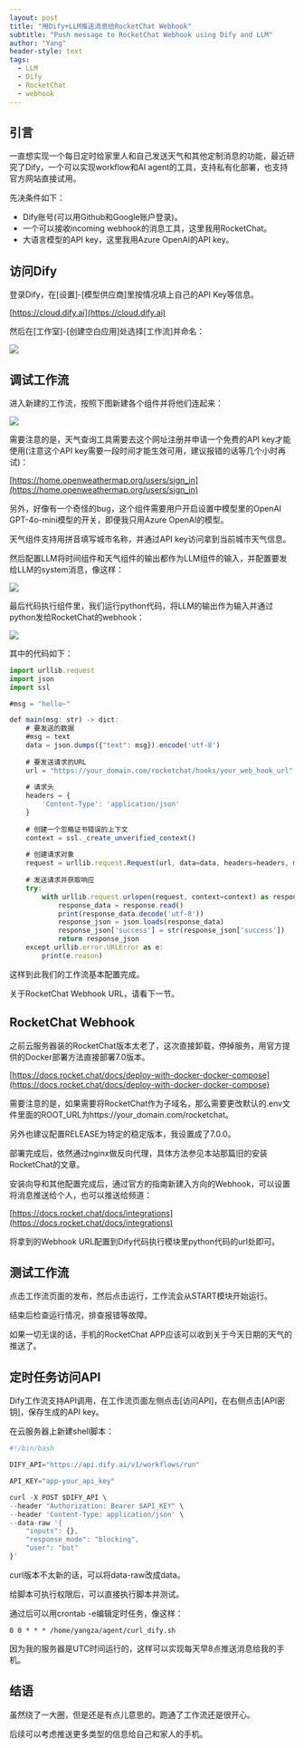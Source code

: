 ```yaml
---
layout: post
title: "用Dify+LLM推送消息给RocketChat Webhook"
subtitle: "Push message to RocketChat Webhook using Dify and LLM"
author: "Yang"
header-style: text
tags:
  - LLM
  - Dify
  - RocketChat
  - webhook
---
```



引言
--

一直想实现一个每日定时给家里人和自己发送天气和其他定制消息的功能，最近研究了Dify，一个可以实现workflow和AI agent的工具，支持私有化部署，也支持官方网站直接试用。

先决条件如下：

* Dify账号(可以用Github和Google账户登录)。
* 一个可以接收incoming webhook的消息工具，这里我用RocketChat。
* 大语言模型的API key，这里我用Azure OpenAI的API key。


访问Dify
--

登录Dify，在[设置]-[模型供应商]里按情况填上自己的API Key等信息。

[https://cloud.dify.ai](https://cloud.dify.ai)

然后在[工作室]-[创建空白应用]处选择[工作流]并命名：

![]({{site.url}}/img/in-post/post-dify/d1.jpg)


调试工作流
--

进入新建的工作流，按照下图新建各个组件并将他们连起来：

![]({{site.url}}/img/in-post/post-dify/d2.jpg)

需要注意的是，天气查询工具需要去这个网址注册并申请一个免费的API key才能使用(注意这个API key需要一段时间才能生效可用，建议报错的话等几个小时再试)：

[https://home.openweathermap.org/users/sign_in](https://home.openweathermap.org/users/sign_in)

另外，好像有一个奇怪的bug，这个组件需要用户开启设置中模型里的OpenAI GPT-4o-mini模型的开关，即便我只用Azure OpenAI的模型。

天气组件支持用拼音填写城市名称，并通过API key访问拿到当前城市天气信息。

然后配置LLM将时间组件和天气组件的输出都作为LLM组件的输入，并配置要发给LLM的system消息，像这样：

![]({{site.url}}/img/in-post/post-dify/d3.jpg)

最后代码执行组件里，我们运行python代码，将LLM的输出作为输入并通过python发给RocketChat的webhook：

![]({{site.url}}/img/in-post/post-dify/d4.jpg)

其中的代码如下：

```ts
import urllib.request
import json
import ssl

#msg = "hello~"

def main(msg: str) -> dict:
    # 要发送的数据
    #msg = text
    data = json.dumps({"text": msg}).encode('utf-8')
    
    # 要发送请求的URL
    url = "https://your_domain.com/rocketchat/hooks/your_web_hook_url"
    
    # 请求头
    headers = {
        'Content-Type': 'application/json'
    }
    
    # 创建一个忽略证书错误的上下文
    context = ssl._create_unverified_context()
    
    # 创建请求对象
    request = urllib.request.Request(url, data=data, headers=headers, method='POST')
    
    # 发送请求并获取响应
    try:
        with urllib.request.urlopen(request, context=context) as response:
            response_data = response.read()
            print(response_data.decode('utf-8'))
            response_json = json.loads(response_data)
            response_json['success'] = str(response_json['success'])
            return response_json
    except urllib.error.URLError as e:
        print(e.reason)
```

这样到此我们的工作流基本配置完成。

关于RocketChat Webhook URL，请看下一节。


RocketChat Webhook
--

之前云服务器装的RocketChat版本太老了，这次直接卸载，停掉服务，用官方提供的Docker部署方法直接部署7.0版本。

[https://docs.rocket.chat/docs/deploy-with-docker-docker-compose](https://docs.rocket.chat/docs/deploy-with-docker-docker-compose)

需要注意的是，如果需要将RocketChat作为子域名，那么需要更改默认的.env文件里面的ROOT_URL为https://your_domain.com/rocketchat。

另外也建议配置RELEASE为特定的稳定版本，我设置成了7.0.0。

部署完成后，依然通过nginx做反向代理，具体方法参见本站那篇旧的安装RocketChat的文章。

安装向导和其他配置完成后，通过官方的指南新建入方向的Webhook，可以设置将消息推送给个人，也可以推送给频道：

[https://docs.rocket.chat/docs/integrations](https://docs.rocket.chat/docs/integrations)

将拿到的Webhook URL配置到Dify代码执行模块里python代码的url处即可。


测试工作流
--

点击工作流页面的发布，然后点击运行，工作流会从START模块开始运行。

结束后检查运行情况，排查报错等故障。

如果一切无误的话，手机的RocketChat APP应该可以收到关于今天日期的天气的推送了。


定时任务访问API
--

Dify工作流支持API调用，在工作流页面左侧点击[访问API]，在右侧点击[API密钥]，保存生成的API key。

在云服务器上新建shell脚本：

```ts
#!/bin/bash

DIFY_API="https://api.dify.ai/v1/workflows/run"

API_KEY="app-your_api_key"

curl -X POST $DIFY_API \
--header "Authorization: Bearer $API_KEY" \
--header 'Content-Type: application/json' \
--data-raw '{
    "inputs": {},
    "response_mode": "blocking",
    "user": "bot"
}'
```

curl版本不太新的话，可以将data-raw改成data。

给脚本可执行权限后，可以直接执行脚本并测试。

通过后可以用crontab -e编辑定时任务，像这样：

```
0 0 * * * /home/yangza/agent/curl_dify.sh
```

因为我的服务器是UTC时间运行的，这样可以实现每天早8点推送消息给我的手机。


结语
--

虽然绕了一大圈，但是还是有点儿意思的。跑通了工作流还是很开心。

后续可以考虑推送更多类型的信息给自己和家人的手机。
